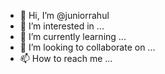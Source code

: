 - 👋 Hi, I’m @juniorrahul
- 👀 I’m interested in ...
- 🌱 I’m currently learning ...
- 💞️ I’m looking to collaborate on ...
- 📫 How to reach me ...

<!---
juniorrahul/juniorrahul is a ✨ special ✨ repository because its `README.md` (this file) appears on your GitHub profile.
You can click the Preview link to take a look at your changes.
--->
